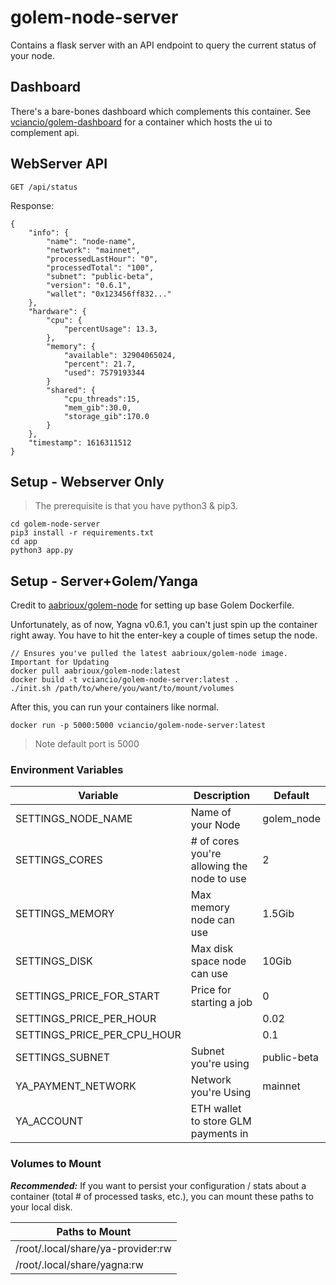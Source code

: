 # golem-node-server

Contains a flask server with an API endpoint to query the current status of your node.

## Dashboard

There's a bare-bones dashboard which complements this container. See [vciancio/golem-dashboard](https://github.com/vciancio/golem-dashboard) for a container which hosts the ui to complement api.

## WebServer API

~~~
GET /api/status
~~~

Response:
~~~
{
    "info": {
        "name": "node-name",
        "network": "mainnet",
        "processedLastHour": "0",
        "processedTotal": "100",
        "subnet": "public-beta",
        "version": "0.6.1",
        "wallet": "0x123456ff832..."
    },
    "hardware": {
        "cpu": {
            "percentUsage": 13.3,
        },
        "memory": {
            "available": 32904065024,
            "percent": 21.7,
            "used": 7579193344
        }
        "shared": {
            "cpu_threads":15,
            "mem_gib":30.0,
            "storage_gib":170.0
        }
    },
    "timestamp": 1616311512
}
~~~


## Setup - Webserver Only
> The prerequisite is that you have python3 & pip3.

~~~
cd golem-node-server
pip3 install -r requirements.txt 
cd app
python3 app.py
~~~

## Setup - Server+Golem/Yanga
Credit to [aabrioux/golem-node](https://hub.docker.com/r/aabrioux/golem-node) for setting up base Golem Dockerfile.

Unfortunately, as of now, Yagna v0.6.1, you can't just spin up the container right away. You have to hit the enter-key a couple of times setup the node. 

~~~
// Ensures you've pulled the latest aabrioux/golem-node image. Important for Updating
docker pull aabrioux/golem-node:latest 
docker build -t vciancio/golem-node-server:latest .
./init.sh /path/to/where/you/want/to/mount/volumes
~~~

After this, you can run your containers like normal.

~~~
docker run -p 5000:5000 vciancio/golem-node-server:latest
~~~

> Note default port is 5000

### Environment Variables
| Variable | Description | Default |
| -------- | ----------- | ------- |
|SETTINGS_NODE_NAME| Name of your Node | golem_node
|SETTINGS_CORES| # of cores you're allowing the node to use| 2
|SETTINGS_MEMORY| Max memory node can use | 1.5Gib
|SETTINGS_DISK| Max disk space node can use | 10Gib
|SETTINGS_PRICE_FOR_START| Price for starting a job | 0
|SETTINGS_PRICE_PER_HOUR| | 0.02
|SETTINGS_PRICE_PER_CPU_HOUR| | 0.1
|SETTINGS_SUBNET| Subnet you're using | public-beta
|YA_PAYMENT_NETWORK| Network you're Using | mainnet
|YA_ACCOUNT| ETH wallet to store GLM payments in | 

### Volumes to Mount

_**Recommended:**_ If you want to persist your configuration / stats about a container (total # of processed tasks, etc.), you can mount these paths to your local disk.

| Paths to Mount |
| -------------- | 
| /root/.local/share/ya-provider:rw |
| /root/.local/share/yagna:rw |

